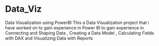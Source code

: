 # Data_Viz
Data Visualization using PowerBI
This a Data Visualization project that i have worked on to gain experience in Power BI to gain experience in Connecting and Shaping Data , Creating a Data Model , Calculating Fields with DAX and Visualizing Data with Reports
